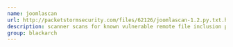 ```yaml
---
name: joomlascan
url: http://packetstormsecurity.com/files/62126/joomlascan-1.2.py.txt.html
description: scanner scans for known vulnerable remote file inclusion paths and files. URL : http://packetstormsecurity.com/files/62126/joomlascan-1.2.py.txt.html Groups : blackarch blackarch-webapp blackarch-scanner
group: blackarch
---
```

